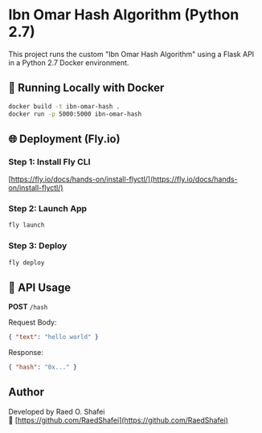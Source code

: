 # Ibn Omar Hash Algorithm (Python 2.7)

This project runs the custom "Ibn Omar Hash Algorithm" using a Flask API in a Python 2.7 Docker environment.

## 🐳 Running Locally with Docker

```bash
docker build -t ibn-omar-hash .
docker run -p 5000:5000 ibn-omar-hash
```

## 🌐 Deployment (Fly.io)

### Step 1: Install Fly CLI
[https://fly.io/docs/hands-on/install-flyctl/](https://fly.io/docs/hands-on/install-flyctl/)

### Step 2: Launch App
```bash
fly launch
```

### Step 3: Deploy
```bash
fly deploy
```

## 📮 API Usage

**POST** `/hash`

Request Body:
```json
{ "text": "hello world" }
```

Response:
```json
{ "hash": "0x..." }
```

## Author

Developed by Raed O. Shafei  
🔗 [https://github.com/RaedShafei](https://github.com/RaedShafei)

